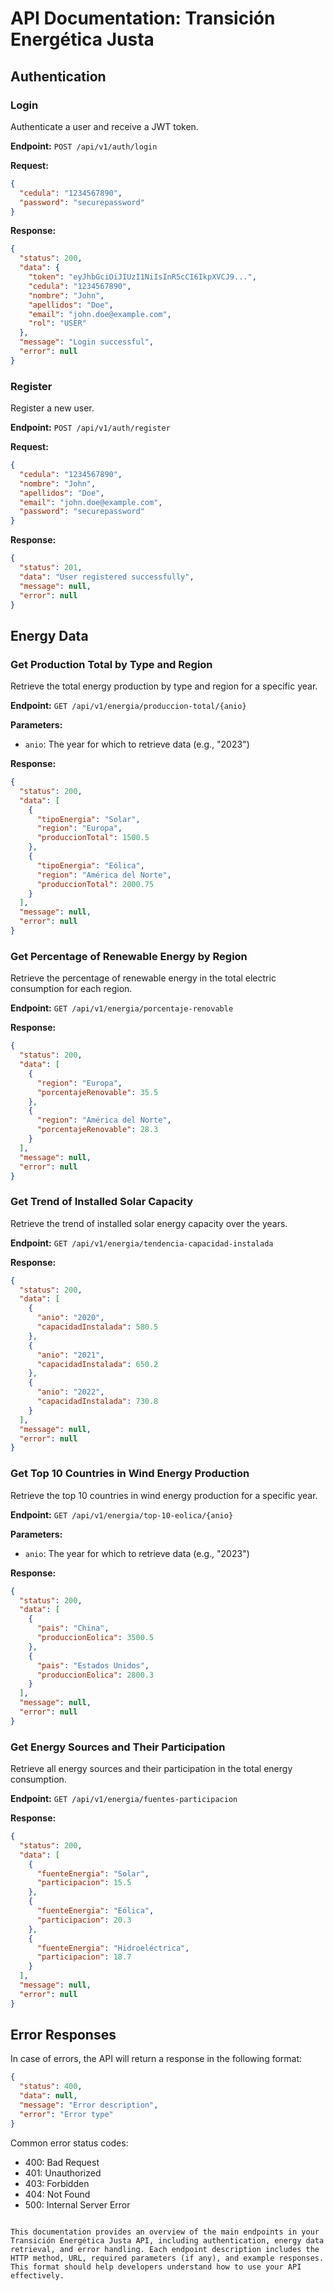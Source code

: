 # API Documentation: Transición Energética Justa

## Authentication

### Login

Authenticate a user and receive a JWT token.

**Endpoint:** `POST /api/v1/auth/login`

**Request:**

```json
{
  "cedula": "1234567890",
  "password": "securepassword"
}
```

**Response:**

```json
{
  "status": 200,
  "data": {
    "token": "eyJhbGciOiJIUzI1NiIsInR5cCI6IkpXVCJ9...",
    "cedula": "1234567890",
    "nombre": "John",
    "apellidos": "Doe",
    "email": "john.doe@example.com",
    "rol": "USER"
  },
  "message": "Login successful",
  "error": null
}
```

### Register

Register a new user.

**Endpoint:** `POST /api/v1/auth/register`

**Request:**

```json
{
  "cedula": "1234567890",
  "nombre": "John",
  "apellidos": "Doe",
  "email": "john.doe@example.com",
  "password": "securepassword"
}
```

**Response:**

```json
{
  "status": 201,
  "data": "User registered successfully",
  "message": null,
  "error": null
}
```

## Energy Data

### Get Production Total by Type and Region

Retrieve the total energy production by type and region for a specific year.

**Endpoint:** `GET /api/v1/energia/produccion-total/{anio}`

**Parameters:**
- `anio`: The year for which to retrieve data (e.g., "2023")

**Response:**

```json
{
  "status": 200,
  "data": [
    {
      "tipoEnergia": "Solar",
      "region": "Europa",
      "produccionTotal": 1500.5
    },
    {
      "tipoEnergia": "Eólica",
      "region": "América del Norte",
      "produccionTotal": 2000.75
    }
  ],
  "message": null,
  "error": null
}
```

### Get Percentage of Renewable Energy by Region

Retrieve the percentage of renewable energy in the total electric consumption for each region.

**Endpoint:** `GET /api/v1/energia/porcentaje-renovable`

**Response:**

```json
{
  "status": 200,
  "data": [
    {
      "region": "Europa",
      "porcentajeRenovable": 35.5
    },
    {
      "region": "América del Norte",
      "porcentajeRenovable": 28.3
    }
  ],
  "message": null,
  "error": null
}
```

### Get Trend of Installed Solar Capacity

Retrieve the trend of installed solar energy capacity over the years.

**Endpoint:** `GET /api/v1/energia/tendencia-capacidad-instalada`

**Response:**

```json
{
  "status": 200,
  "data": [
    {
      "anio": "2020",
      "capacidadInstalada": 580.5
    },
    {
      "anio": "2021",
      "capacidadInstalada": 650.2
    },
    {
      "anio": "2022",
      "capacidadInstalada": 730.8
    }
  ],
  "message": null,
  "error": null
}
```

### Get Top 10 Countries in Wind Energy Production

Retrieve the top 10 countries in wind energy production for a specific year.

**Endpoint:** `GET /api/v1/energia/top-10-eolica/{anio}`

**Parameters:**
- `anio`: The year for which to retrieve data (e.g., "2023")

**Response:**

```json
{
  "status": 200,
  "data": [
    {
      "pais": "China",
      "produccionEolica": 3500.5
    },
    {
      "pais": "Estados Unidos",
      "produccionEolica": 2800.3
    }
  ],
  "message": null,
  "error": null
}
```

### Get Energy Sources and Their Participation

Retrieve all energy sources and their participation in the total energy consumption.

**Endpoint:** `GET /api/v1/energia/fuentes-participacion`

**Response:**

```json
{
  "status": 200,
  "data": [
    {
      "fuenteEnergia": "Solar",
      "participacion": 15.5
    },
    {
      "fuenteEnergia": "Eólica",
      "participacion": 20.3
    },
    {
      "fuenteEnergia": "Hidroeléctrica",
      "participacion": 18.7
    }
  ],
  "message": null,
  "error": null
}
```

## Error Responses

In case of errors, the API will return a response in the following format:

```json
{
  "status": 400,
  "data": null,
  "message": "Error description",
  "error": "Error type"
}
```

Common error status codes:
- 400: Bad Request
- 401: Unauthorized
- 403: Forbidden
- 404: Not Found
- 500: Internal Server Error
```

This documentation provides an overview of the main endpoints in your Transición Energética Justa API, including authentication, energy data retrieval, and error handling. Each endpoint description includes the HTTP method, URL, required parameters (if any), and example responses. This format should help developers understand how to use your API effectively.